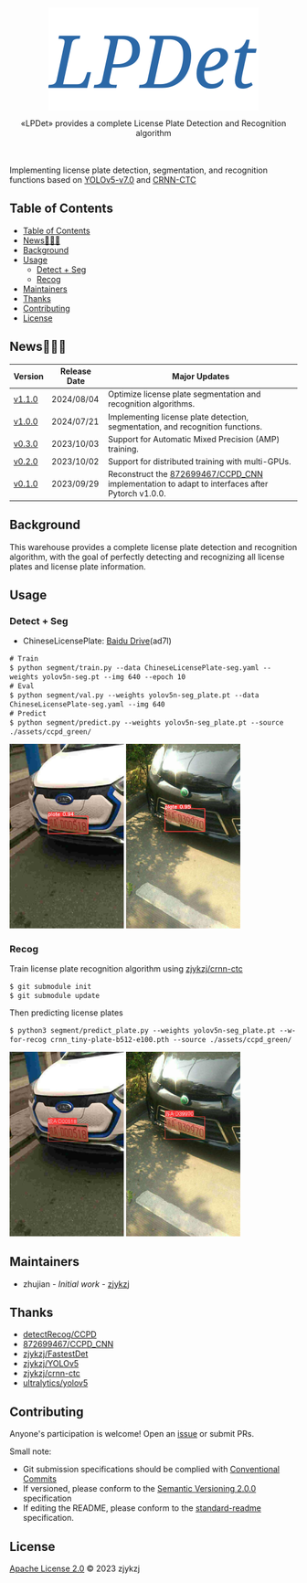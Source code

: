<!-- <div align="right">
  Language:
    🇺🇸
  <a title="Chinese" href="./README.zh-CN.md">🇨🇳</a>
</div> -->

<div align="center"><a title="" href="https://github.com/zjykzj/LPDet"><img align="center" src="assets/icons/LPDet.svg" alt=""></a></div>

<p align="center">
  «LPDet» provides a complete License Plate Detection and Recognition algorithm
<br>
<br>
  <a href="https://github.com/RichardLitt/standard-readme"><img src="https://img.shields.io/badge/standard--readme-OK-green.svg?style=flat-square" alt=""></a>
  <a href="https://conventionalcommits.org"><img src="https://img.shields.io/badge/Conventional%20Commits-1.0.0-yellow.svg" alt=""></a>
  <a href="http://commitizen.github.io/cz-cli/"><img src="https://img.shields.io/badge/commitizen-friendly-brightgreen.svg" alt=""></a>
</p>

Implementing license plate detection, segmentation, and recognition functions based on [YOLOv5-v7.0](https://github.com/ultralytics/yolov5/releases/tag/v7.0) and [CRNN-CTC](https://github.com/zjykzj/crnn-ctc)

## Table of Contents

- [Table of Contents](#table-of-contents)
- [News🚀🚀🚀](#news)
- [Background](#background)
- [Usage](#usage)
  - [Detect + Seg](#detect--seg)
  - [Recog](#recog)
- [Maintainers](#maintainers)
- [Thanks](#thanks)
- [Contributing](#contributing)
- [License](#license)

## News🚀🚀🚀

| Version                                                       | Release Date | Major Updates                                                                                                                           |
|---------------------------------------------------------------|--------------|-----------------------------------------------------------------------------------------------------------------------------------------|
| [v1.1.0](https://github.com/zjykzj/LPDet/releases/tag/v1.1.0) | 2024/08/04   | Optimize license plate segmentation and recognition algorithms.                                                                         |
| [v1.0.0](https://github.com/zjykzj/LPDet/releases/tag/v1.0.0) | 2024/07/21   | Implementing license plate detection, segmentation, and recognition functions.                                                          |
| [v0.3.0](https://github.com/zjykzj/LPDet/releases/tag/v0.3.0) | 2023/10/03   | Support for Automatic Mixed Precision (AMP) training.                                                                                   |
| [v0.2.0](https://github.com/zjykzj/LPDet/releases/tag/v0.2.0) | 2023/10/02   | Support for distributed training with multi-GPUs.                                                                                       |
| [v0.1.0](https://github.com/zjykzj/LPDet/releases/tag/v0.1.0) | 2023/09/29   | Reconstruct the [872699467/CCPD_CNN](https://github.com/872699467/CCPD_CNN) implementation to adapt to interfaces after Pytorch v1.0.0. |

## Background

This warehouse provides a complete license plate detection and recognition algorithm, with the goal of perfectly detecting and recognizing all license plates and license plate information.

## Usage

### Detect + Seg

* ChineseLicensePlate: [Baidu Drive](https://pan.baidu.com/s/1fQh0E9c6Z4satvrEthKevg)(ad7l)

```shell
# Train
$ python segment/train.py --data ChineseLicensePlate-seg.yaml --weights yolov5n-seg.pt --img 640 --epoch 10
# Eval
$ python segment/val.py --weights yolov5n-seg_plate.pt --data ChineseLicensePlate-seg.yaml --img 640
# Predict
$ python segment/predict.py --weights yolov5n-seg_plate.pt --source ./assets/ccpd_green/
```

<img src="assets/results/predict/02625-94_253-242&460_494&565-494&565_256&530_242&460_485&480-0_0_3_24_24_29_25_32-76-47.jpg" alt="Image1" style="width: 200px;"> <img src="assets/results/predict/03521267361111111-104_252-253&406_497&551-493&551_257&476_253&406_497&474-0_0_3_27_33_33_31_24-135-132.jpg" alt="Image 2" style="width: 200px;">

### Recog

Train license plate recognition algorithm using [zjykzj/crnn-ctc](https://github.com/zjykzj/crnn-ctc)

```shell
$ git submodule init
$ git submodule update
```

Then predicting license plates

```shell
$ python3 segment/predict_plate.py --weights yolov5n-seg_plate.pt --w-for-recog crnn_tiny-plate-b512-e100.pth --source ./assets/ccpd_green/
```

<img src="assets/results/recog/02625-94_253-242&460_494&565-494&565_256&530_242&460_485&480-0_0_3_24_24_29_25_32-76-47.jpg" alt="Image 1" style="width: 200px;"> <img src="assets/results/recog/03521267361111111-104_252-253&406_497&551-493&551_257&476_253&406_497&474-0_0_3_27_33_33_31_24-135-132.jpg" alt="Image 2" style="width: 200px;">

## Maintainers

* zhujian - *Initial work* - [zjykzj](https://github.com/zjykzj)

## Thanks

* [detectRecog/CCPD](https://github.com/detectRecog/CCPD)
* [872699467/CCPD_CNN](https://github.com/872699467/CCPD_CNN)
* [zjykzj/FastestDet](https://github.com/zjykzj/FastestDet)
* [zjykzj/YOLOv5](https://github.com/zjykzj/YOLOv5)
* [zjykzj/crnn-ctc](https://github.com/zjykzj/crnn-ctc)
* [ultralytics/yolov5](https://github.com/ultralytics/yolov5)

## Contributing

Anyone's participation is welcome! Open an [issue](https://github.com/zjykzj/LPDet/issues) or submit PRs.

Small note:

* Git submission specifications should be complied
  with [Conventional Commits](https://www.conventionalcommits.org/en/v1.0.0-beta.4/)
* If versioned, please conform to the [Semantic Versioning 2.0.0](https://semver.org) specification
* If editing the README, please conform to the [standard-readme](https://github.com/RichardLitt/standard-readme)
  specification.

## License

[Apache License 2.0](LICENSE) © 2023 zjykzj